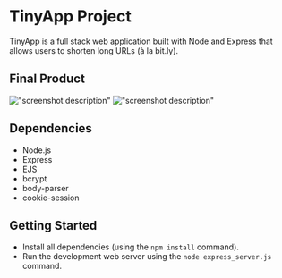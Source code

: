 # TinyApp Project

TinyApp is a full stack web application built with Node and Express that allows users to shorten long URLs (à la bit.ly).

## Final Product

![&quot;screenshot description&quot;](#)
![&quot;screenshot description&quot;](#)

## Dependencies

- Node.js
- Express
- EJS
- bcrypt
- body-parser
- cookie-session

## Getting Started

- Install all dependencies (using the `npm install` command).
- Run the development web server using the `node express_server.js` command.